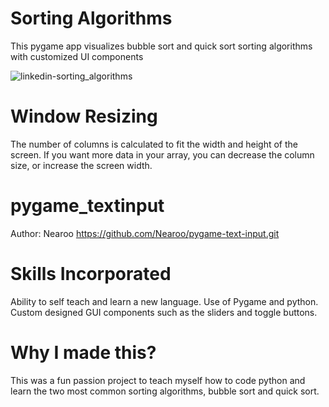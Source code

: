 # Sorting Algorithms
This pygame app visualizes bubble sort and quick sort sorting algorithms with customized UI components

![linkedin-sorting_algorithms](https://user-images.githubusercontent.com/71861604/116338497-d03e7d80-a7a9-11eb-9e9b-923f066889df.gif)

# Window Resizing
The number of columns is calculated to fit the width and height of the screen. If you want more data in your array, you can decrease the column size, or increase the screen width. 


# pygame_textinput
Author: Nearoo
https://github.com/Nearoo/pygame-text-input.git

# Skills Incorporated
Ability to self teach and learn a new language. Use of Pygame and python. Custom designed GUI components such as the sliders and toggle buttons.

# Why I made this?
This was a fun passion project to teach myself how to code python and learn the two most common sorting algorithms, bubble sort and quick sort.
